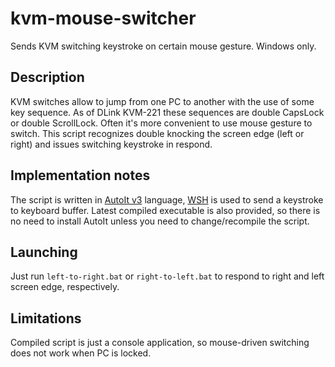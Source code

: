 # kvm-mouse-switcher
Sends KVM switching keystroke on certain mouse gesture. Windows only.

## Description
KVM switches allow to jump from one PC to another with the use of some key sequence. As of DLink KVM-221 these sequences are double CapsLock or double ScrollLock. Often it's more convenient to use mouse gesture to switch. This script recognizes double knocking the screen edge (left or right) and issues switching keystroke in respond.

## Implementation notes
The script is written in [AutoIt v3](https://www.autoitscript.com/site/autoit/) language, [WSH](https://technet.microsoft.com/en-us/library/ee156603.aspx) is used to send a keystroke to keyboard buffer. Latest compiled executable is also provided, so there is no need to install AutoIt unless you need to change/recompile the script.

## Launching
Just run `left-to-right.bat` or `right-to-left.bat` to respond to right and left screen edge, respectively.

## Limitations
Compiled script is just a console application, so mouse-driven switching does not work when PC is locked.
